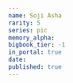 ```yaml
---
name: Soji Asha
rarity: 5
series: pic
memory_alpha:
bigbook_tier: -1
in_portal: true
date:
published: true
---
```



